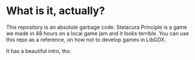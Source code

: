 # What is it, actually?
This repository is an absolute garbage code. Stelacura Principle is a game we made in 48 hours on a local game jam and it looks terrible.
You can use this repo as a reference, on how not to develop games in LibGDX.

It has a beautiful intro, tho.
